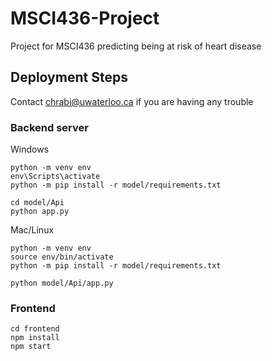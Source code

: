 # MSCI436-Project
Project for MSCI436 predicting being at risk of heart disease

## Deployment Steps
Contact chrabi@uwaterloo.ca if you are having any trouble

### Backend server
Windows
```
python -m venv env
env\Scripts\activate
python -m pip install -r model/requirements.txt

cd model/Api
python app.py
```

Mac/Linux
```
python -m venv env
source env/bin/activate
python -m pip install -r model/requirements.txt

python model/Api/app.py
```

### Frontend
```
cd frontend
npm install
npm start
```
